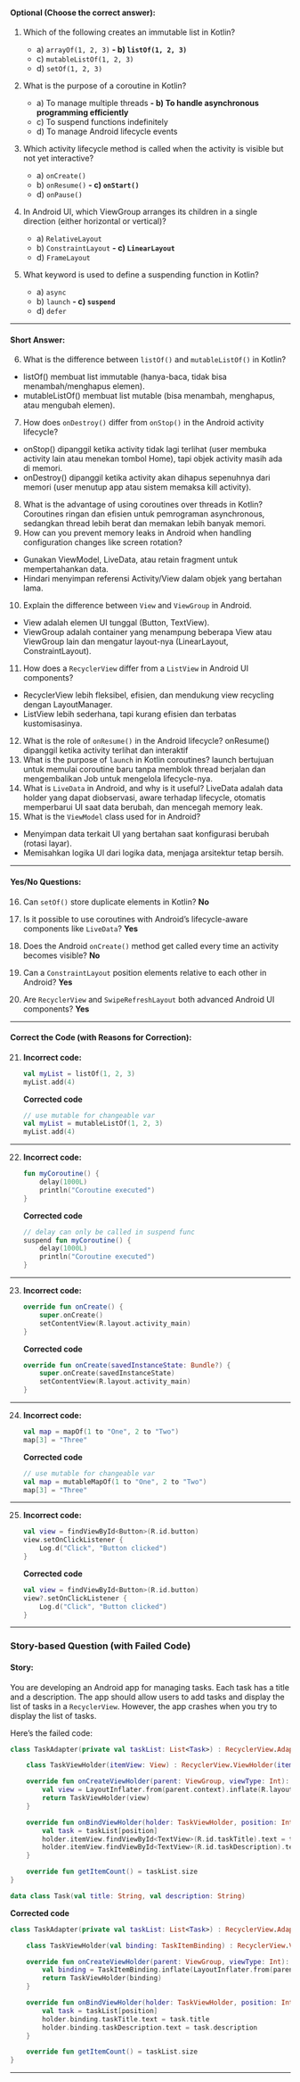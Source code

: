 #### **Optional (Choose the correct answer):**

1. Which of the following creates an immutable list in Kotlin?

   - a) `arrayOf(1, 2, 3)`
   **- b) `listOf(1, 2, 3)`**
   - c) `mutableListOf(1, 2, 3)`
   - d) `setOf(1, 2, 3)`

2. What is the purpose of a coroutine in Kotlin?

   - a) To manage multiple threads
   **- b) To handle asynchronous programming efficiently**
   - c) To suspend functions indefinitely
   - d) To manage Android lifecycle events

3. Which activity lifecycle method is called when the activity is visible but not yet interactive?

   - a) `onCreate()`
   - b) `onResume()`
   **- c) `onStart()`**
   - d) `onPause()`

4. In Android UI, which ViewGroup arranges its children in a single direction (either horizontal or vertical)?

   - a) `RelativeLayout`
   - b) `ConstraintLayout`
   **- c) `LinearLayout`**
   - d) `FrameLayout`

5. What keyword is used to define a suspending function in Kotlin?
   - a) `async`
   - b) `launch`
   **- c) `suspend`**
   - d) `defer`

---

#### **Short Answer:**

6. What is the difference between `listOf()` and `mutableListOf()` in Kotlin?
- listOf() membuat list immutable (hanya-baca, tidak bisa menambah/menghapus elemen).
- mutableListOf() membuat list mutable (bisa menambah, menghapus, atau mengubah elemen).
7. How does `onDestroy()` differ from `onStop()` in the Android activity lifecycle?
- onStop() dipanggil ketika activity tidak lagi terlihat (user membuka activity lain atau menekan tombol Home), tapi objek activity masih ada di memori.
- onDestroy() dipanggil ketika activity akan dihapus sepenuhnya dari memori (user menutup app atau sistem memaksa kill activity).
8. What is the advantage of using coroutines over threads in Kotlin?
Coroutines ringan dan efisien untuk pemrograman asynchronous, sedangkan thread lebih berat dan memakan lebih banyak memori.
9. How can you prevent memory leaks in Android when handling configuration changes like screen rotation?
- Gunakan ViewModel, LiveData, atau retain fragment untuk mempertahankan data.
- Hindari menyimpan referensi Activity/View dalam objek yang bertahan lama.
10. Explain the difference between `View` and `ViewGroup` in Android.
- View adalah elemen UI tunggal (Button, TextView).
- ViewGroup adalah container yang menampung beberapa View atau ViewGroup lain dan mengatur layout-nya (LinearLayout, ConstraintLayout).
11. How does a `RecyclerView` differ from a `ListView` in Android UI components?
- RecyclerView lebih fleksibel, efisien, dan mendukung view recycling dengan LayoutManager.
- ListView lebih sederhana, tapi kurang efisien dan terbatas kustomisasinya.
12. What is the role of `onResume()` in the Android lifecycle?
onResume() dipanggil ketika activity terlihat dan interaktif
13. What is the purpose of `launch` in Kotlin coroutines?
launch bertujuan untuk memulai coroutine baru tanpa memblok thread berjalan dan mengembalikan Job untuk mengelola lifecycle-nya.
14. What is `LiveData` in Android, and why is it useful?
LiveData adalah data holder yang dapat diobservasi, aware terhadap lifecycle, otomatis memperbarui UI saat data berubah, dan mencegah memory leak.
15. What is the `ViewModel` class used for in Android?
- Menyimpan data terkait UI yang bertahan saat konfigurasi berubah (rotasi layar).
- Memisahkan logika UI dari logika data, menjaga arsitektur tetap bersih.
---

#### **Yes/No Questions:**

16. Can `setOf()` store duplicate elements in Kotlin? **No**

17. Is it possible to use coroutines with Android’s lifecycle-aware components like `LiveData`? **Yes**

18. Does the Android `onCreate()` method get called every time an activity becomes visible? **No**

19. Can a `ConstraintLayout` position elements relative to each other in Android? **Yes**

20. Are `RecyclerView` and `SwipeRefreshLayout` both advanced Android UI components? **Yes**

---

#### **Correct the Code (with Reasons for Correction):**

21. **Incorrect code:**
    ```kotlin
    val myList = listOf(1, 2, 3)
    myList.add(4)
    ```
    **Corrected code**
    ```kotlin
    // use mutable for changeable var
    val myList = mutableListOf(1, 2, 3) 
    myList.add(4)
    ```
---

22. **Incorrect code:**
    ```kotlin
    fun myCoroutine() {
        delay(1000L)
        println("Coroutine executed")
    }
    ```
    **Corrected code**
    ```kotlin
    // delay can only be called in suspend func
    suspend fun myCoroutine() {
        delay(1000L)
        println("Coroutine executed")
    }
    ```

---

23. **Incorrect code:**
    ```kotlin
    override fun onCreate() {
        super.onCreate()
        setContentView(R.layout.activity_main)
    }
    ```
    **Corrected code**
    ```kotlin
    override fun onCreate(savedInstanceState: Bundle?) {
        super.onCreate(savedInstanceState)
        setContentView(R.layout.activity_main)
    }
    ```

---

24. **Incorrect code:**
    ```kotlin
    val map = mapOf(1 to "One", 2 to "Two")
    map[3] = "Three"
    ```
    **Corrected code**
    ```kotlin
    // use mutable for changeable var
    val map = mutableMapOf(1 to "One", 2 to "Two")
    map[3] = "Three"
    ```

---

25. **Incorrect code:**
    ```kotlin
    val view = findViewById<Button>(R.id.button)
    view.setOnClickListener {
        Log.d("Click", "Button clicked")
    }
    ```
    **Corrected code**
    ```kotlin
    val view = findViewById<Button>(R.id.button)
    view?.setOnClickListener {
        Log.d("Click", "Button clicked")
    }
    ```

---

### **Story-based Question (with Failed Code)**

#### **Story:**

You are developing an Android app for managing tasks. Each task has a title and a description. The app should allow users to add tasks and display the list of tasks in a `RecyclerView`. However, the app crashes when you try to display the list of tasks.

Here’s the failed code:

```kotlin
class TaskAdapter(private val taskList: List<Task>) : RecyclerView.Adapter<TaskAdapter.TaskViewHolder>() {

    class TaskViewHolder(itemView: View) : RecyclerView.ViewHolder(itemView)

    override fun onCreateViewHolder(parent: ViewGroup, viewType: Int): TaskViewHolder {
        val view = LayoutInflater.from(parent.context).inflate(R.layout.task_item, parent, false)
        return TaskViewHolder(view)
    }

    override fun onBindViewHolder(holder: TaskViewHolder, position: Int) {
        val task = taskList[position]
        holder.itemView.findViewById<TextView>(R.id.taskTitle).text = task.title
        holder.itemView.findViewById<TextView>(R.id.taskDescription).text = task.description
    }

    override fun getItemCount() = taskList.size
}

data class Task(val title: String, val description: String)
```

**Corrected code**
```kotlin
class TaskAdapter(private val taskList: List<Task>) : RecyclerView.Adapter<TaskAdapter.TaskViewHolder>() {

    class TaskViewHolder(val binding: TaskItemBinding) : RecyclerView.ViewHolder(binding.root)

    override fun onCreateViewHolder(parent: ViewGroup, viewType: Int): TaskViewHolder {
        val binding = TaskItemBinding.inflate(LayoutInflater.from(parent.context), parent, false)
        return TaskViewHolder(binding)
    }

    override fun onBindViewHolder(holder: TaskViewHolder, position: Int) {
        val task = taskList[position]
        holder.binding.taskTitle.text = task.title
        holder.binding.taskDescription.text = task.description
    }

    override fun getItemCount() = taskList.size
}
```

---
